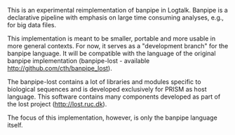 This is an experimental reimplementation of banpipe in Logtalk. 
Banpipe is a declarative pipeline with emphasis on large time consuming analyses, e.g., for big data files.  

This implementation is meant to be smaller, portable and more usable in more general contexts.
For now, it serves as a "development branch" for the banpipe language. It will be compatible with
the language of the original banpipe implementation (banpipe-lost - available http://github.com/cth/banpipe_lost).

The banpipe-lost contains a lot of libraries and modules specific to biological sequences and is developed
exclusively for PRISM as host language. This software contains many components developed as part of the 
lost project (http://lost.ruc.dk).

The focus of this implementation, however, is only the banpipe language itself.

